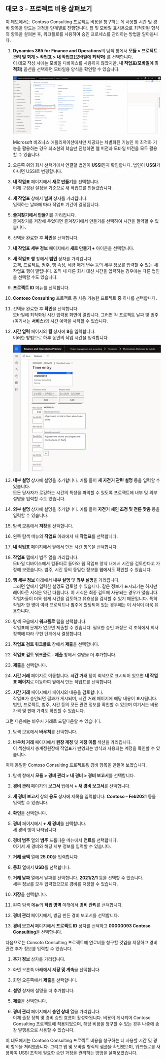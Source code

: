 ﻿---
demo:
    title: '데모 3: 프로젝트 비용 살펴보기'
    module: '모듈 5: Microsoft Dynamics 365 Project Operations의 기본 사항 파악'
---

## 데모 3 - 프로젝트 비용 살펴보기

이 데모에서는 Contoso Consulting 프로젝트 비용을 청구하는 데 사용할 시간 및 경비 항목을 만드는 과정을 단계별로 진행합니다. 웹 및 모바일 표시용으로 최적화된 형식의 항목을 살펴본 후, 워크플로를 사용하여 승인 프로세스를 관리하는 방법을 알아봅니다.

1. **Dynamics 365 for Finance and Operations**의 탐색 창에서 **모듈 > 프로젝트 관리 및 회계 > 작업표 > 내 작업표(모바일에 최적화)** 를 선택합니다.  
    이 데모 작성 시에는 모바일 디바이스를 사용하지 않았지만, **내 작업표(모바일에 최적화)** 옵션을 선택하면 모바일용 양식을 확인할 수 있습니다.

    ![내 작업표(모바일에 최적화)가 강조 표시된 프로젝트 관리 및 회계 메뉴의 스크린샷](./media/projops_costs_1_select_my_timesheets.png)  

    Microsoft 비즈니스 애플리케이션에서만 제공되는 차별화된 기능인 이 최적화 기능을 활용하는 경우 최소한의 학습만 진행하면 웹 버전과 모바일 버전을 모두 활용할 수 있습니다.

1. 오른쪽 위의 회사 선택기에서 연결할 법인이 **USSI**인지 확인합니다. 법인이 **USSI**가 아니면 USSI로 변경합니다.

1. **내 작업표** 페이지에서 **새로 만들기**를 선택합니다.  
    이제 구성된 설정을 기준으로 새 작업표를 만들겠습니다.

1. **새 작업표** 창에서 **날짜** 상자를 가리킵니다.  
    입력하는 날짜에 따라 작업표 기간이 결정됩니다.

1. **즐겨찾기에서 만들기**를 가리킵니다.  
    즐겨찾기를 저장해 두었다면 즐겨찾기에서 만들기를 선택하여 시간을 절약할 수 있습니다.

1. 선택을 완료한 후 **확인**을 선택합니다.

1. **내 작업표 세부 정보** 페이지에서 **새로 만들기 +** 아이콘을 선택합니다.

1. **새 작업표 행** 창에서 **법인** 상자를 가리킵니다.  
    고객, 프로젝트, 범주, 행 속성, 세금 매개 변수 등의 세부 정보를 입력할 수 있는 새 작업표 행이 열립니다. 조직 내 다른 회사 대신 시간을 입력하는 경우에는 다른 법인을 선택할 수도 있습니다.

1. **프로젝트 ID** 메뉴를 선택합니다.

1. **Contoso Consulting** 프로젝트 등 사용 가능한 프로젝트 중 하나를 선택합니다.

1. 선택을 완료한 후 **확인**을 선택합니다.  
    모바일에 최적화된 시간 입력용 화면이 열립니다. 그러면 각 프로젝트 날짜 및 범주(여기서는 **서비스**)의 시간 예약을 시작할 수 있습니다.

1. **시간 입력** 페이지의 **월** 상자에 **8**을 입력합니다.  
    이러한 방법으로 하루 동안의 작업 시간을 입력합니다.

    ![시간 입력 페이지의 스크린샷](./media/projops_costs_2_mon_box.png)

1. **내부 설명** 상자에 설명을 추가합니다. 예를 들어 **새 자전거 관련 설명** 등을 입력할 수 있습니다.  
    모든 당사자가 로깅하는 시간의 특성을 파악할 수 있도록 프로젝트에 내부 및 외부 설명을 입력할 수도 있습니다.

1. **외부 설명** 상자에 설명을 추가합니다. 예를 들어 **자전거 체인 조정 및 전륜 맞춤** 등을 입력할 수 있습니다.

1. 탐색 모음에서 **저장**을 선택합니다.

1. 왼쪽 탐색 메뉴의 **작업표** 아래에서 **내 작업표**를 선택합니다.

1. **내 작업표** 페이지에서 앞에서 만든 시간 항목을 선택합니다.

1. **작업표** 탭에서 범주 열을 가리킵니다.  
    모바일 디바이스에서 컴퓨터로 돌아와 웹 작업표 양식 내에서 시간을 검토한다고 가정해 보겠습니다. 범주, 시간 등의 동일한 정보를 웹에서도 확인할 수 있습니다.

1. **행 세부 정보** 아래에서 **내부 설명** 및 **외부 설명**을 가리킵니다.  
    그러면 앞에서 입력한 설명도 검토할 수 있습니다. 같은 정보가 표시되기는 하지만 레이아웃 서식은 약간 다릅니다. 이 서식은 최종 검토에 사용되는 경우가 많습니다. 작업자들이 더욱 쉽게 시간을 검토하고 유효성을 검사할 수 있기 때문입니다. 특히 작업자 한 명이 여러 프로젝트나 범주에 할당되어 있는 경우에는 이 서식이 더욱 유용합니다.

1. 탐색 모음에서 **워크플로** 탭을 선택합니다.  
    작업표에 문제가 없으면 제출할 수 있습니다. 필요한 승인 과정은 각 조직에서 회사 정책에 따라 구현 단계에서 결정합니다.

1. **작업표 검토 워크플로** 창에서 **제출**을 선택합니다.

1. **작업표 검토 워크플로 - 제출** 창에서 설명을 더 추가합니다.

1. **제출**을 선택합니다.

1. **시간 거래** 페이지로 이동합니다. **시간 거래** 탭이 회색으로 표시되어 있으면 **내 작업표 페이지**로 이동하여 앞에서 만든 작업표를 선택합니다.

1. **시간 거래** 페이지에서 페이지의 내용을 검토합니다.  
    작업표가 승인되면 결과가 게시되며, 시간 거래 페이지에 해당 내용이 표시됩니다. 법인, 프로젝트, 범주, 시간 등의 모든 관련 정보를 확인할 수 있으며 여기서는 비용 가격 및 판매 가격도 확인할 수 있습니다.  

그런 다음에는 바우처 거래로 드릴다운할 수 있습니다.

1. 탐색 모음에서 **바우처**를 선택합니다.

1. **바우처 거래** 페이지에서 **원장 계정** 및 **계정 이름** 섹션을 가리킵니다.  
    이 섹션에서 총계정원장에 작업표가 반영되는 방식과 사용되는 계정을 확인할 수 있습니다.  

이제 동일한 Contoso Consulting 프로젝트용 경비 항목을 만들어 보겠습니다.

1. 탐색 창에서 **모듈 > 경비 관리 > 내 경비 > 경비 보고서**를 선택합니다.

1. **경비 관리** 페이지의 **보고서** 탭에서 **+ 새 경비 보고서**를 선택합니다.

1. **새 경비 보고서** 창의 **용도** 상자에 제목을 입력합니다. **Contoso – Feb2021** 등을 입력할 수 있습니다.

1. **확인**을 선택합니다.

1. **경비** 페이지에서 **+ 새 경비**를 선택합니다.  
새 경비 행이 나타납니다.

1. **경비 범주** 열의 **범주** 드롭다운 메뉴에서 **연료**를 선택합니다.  
여기서 새 경비와 해당 세부 정보를 입력할 수 있습니다.

1. **거래 금액** 열에 **25.00**을 입력합니다.

1. **통화** 열에서 **USD**를 선택합니다.

1. **거래 날짜** 열에서 날짜를 선택합니다. **2021/2/1** 등을 선택할 수 있습니다.  
    세부 정보를 모두 입력했으므로 경비를 저장할 수 있습니다.

1. **저장**을 선택합니다.

1. 왼쪽 탐색 메뉴의 **작업 영역** 아래에서 **경비 관리**를 선택합니다.

1. **경비 관리** 페이지에서, 방금 만든 경비 보고서를 선택합니다.

1. **경비 보고서** 페이지에서 **프로젝트 ID** 상자를 선택하고 **00000093 Contoso Consulting**을 선택합니다.  

다음으로는 Consoto Consulting 프로젝트에 연료비를 청구할 것임을 지정하고 경비 관련 추가 정보를 입력할 수 있습니다.

1. **추가 정보** 상자를 가리킵니다.

1. 화면 오른쪽 아래에서 **저장 및 계속**을 선택합니다.

1. 화면 오른쪽에서 **제출**을 선택합니다.

1. **설명** 상자에 설명을 더 추가합니다.

1. **제출**을 선택합니다.

1. **경비 관리** 페이지에서 **승인 상태** 열을 가리킵니다.  
    이제 출장 정책 및 경비 승인 흐름이 활성화됩니다. 비용이 게시되어 Contoso Consulting 프로젝트에 적용되었으며, 해당 비용을 청구할 수 있는 경우 나중에 송장 발행용으로 사용할 수 있습니다.

이 데모에서는 Contoso Consulting 프로젝트 비용을 청구하는 데 사용할 시간 및 경비 항목을 처리했습니다. 그리고 웹 및 모바일 형식의 샘플을 확인했으며, 워크플로를 사용하여 USSI 조직에 필요한 승인 과정을 관리하는 방법을 살펴보았습니다.

